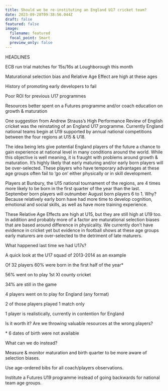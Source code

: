 ```yaml
---
title: Should we be re-instituting an England U17 cricket team?
date: 2023-09-28T09:38:56.044Z
draft: false
featured: false
image:
  filename: featured
  focal_point: Smart
  preview_only: false
---
```

HEADLINES

ECB run trial matches for 15s/16s at Loughborough this month

Maturational selection bias and Relative Age Effect are high at these ages

History of promoting early developers to fail

P﻿oor ROI for previous U17 programmes

Resources better spent on a Futures programme and/or coach education on growth & maturation



One suggestion from Andrew Strauss’s High Performance Review of English cricket was the reinstating of an England U17 programme. Currently England national teams begin at U19 supported by annual national competitions between the four regions at U15 & U18.



The idea being lets give potential England players of the future a chance to gain experience at national level in many conditions around the world. While this objective is well meaning, it is fraught with problems around growth & maturation. It’s highly likely that early maturing and/or early born players will be over-selected. These players who have temporary advantages at these age groups often fail to ‘go on’ either physically or in skill development.



Players at Bunbury, the U15 national tournament of the regions, are 4 times more likely to be born in the first quarter of the year than the last. September born players will outnumber August born players 6 to 1. Why? Because relatively early born have had more time to develop cognition, emotional and social skills, as well as have more training experience.



These Relative Age Effects are high at U15, but they are still high at U19 too. In addition and probably more of a factor are maturational selection biases that are based around difference in physicality. We currently don’t have evidence in cricket yet but evidence in football shows at these age groups early maturers are over-selected to the detriment of late maturers. 



What happened last time we had U17s?

A quick look at the U17 squad of 2013-2014 as an example

Of 32 players 60% were born in the first half of the year*

56% went on to play 1st XI county cricket

34% are still in the game

4 players went on to play for England (any format)

2 of those players played 1 match only

1 player is realistically, currently in contention for England



Is it worth it? Are we throwing valuable resources at the wrong players? 



\* 6 dates of birth were not available



What can we do instead?



Measure & monitor maturation and birth quarter to be more aware of selection biases.

Use age-ordered bibs for all coach/players observations.

Institute a Futures U19 programme instead of going backwards for national team age groups.